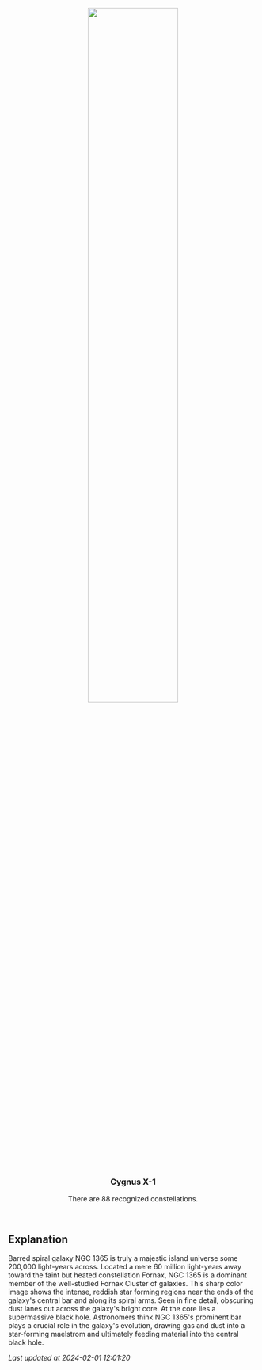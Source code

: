 <p align='center'>
    <img src='https://apod.nasa.gov/apod/image/2402/NGC1365_v4_1024.jpg' width='60%' />
    <h3 align="center">Cygnus X-1</h3>
    <p align="center">There are 88 recognized constellations.</p>
</p>
<br/>

Explanation
--
Barred spiral galaxy NGC 1365 is truly a majestic island universe some 200,000 light-years across. Located a mere 60 million light-years away toward the faint but heated constellation Fornax, NGC 1365 is a dominant member of the well-studied Fornax Cluster of galaxies. This sharp color image shows the intense, reddish star forming regions near the ends of the galaxy's central bar and along its spiral arms. Seen in fine detail, obscuring dust lanes cut across the galaxy's bright core. At the core lies a supermassive black hole. Astronomers think NGC 1365's prominent bar plays a crucial role in the galaxy's evolution, drawing gas and dust into a star-forming maelstrom and ultimately feeding material into the central black hole.


*Last updated at 2024-02-01 12:01:20*
